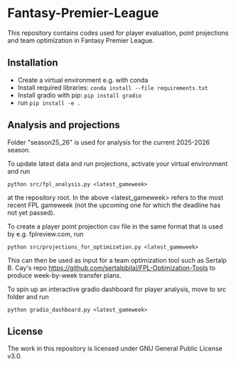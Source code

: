 # Fantasy-Premier-League

This repository contains codes used for player evaluation, point projections and team optimization in Fantasy Premier League. 

## Installation

- Create a virtual environment e.g. with conda
- Install required libraries: ```conda install --file requirements.txt```
- Install gradio with pip: ```pip install gradio```
- run ```pip install -e .```

## Analysis and projections

Folder "season25_26" is used for analysis for the current 2025-2026 season.

To update latest data and run projections, activate your virtual environment and run
```  
python src/fpl_analysis.py <latest_gameweek> 
```
at the repository root. In the above <latest_gameweek> refers to the most recent FPL gameweek (not the upcoming one for which the deadline has not yet passed). 



To create a player point projection csv file in the same format that is used by e.g. fplreview.com, run 
```
python src/projections_for_optimization.py <latest_gameweek>
```
This can then be used as input for a team optimization tool such as Sertalp B. Cay's repo https://github.com/sertalpbilal/FPL-Optimization-Tools to produce week-by-week transfer plans.

To spin up an interactive gradio dashboard for player analysis, move to src folder and run
```
python gradio_dashboard.py <latest_gameweek>
```

## License

The work in this repository is licensed under GNU General Public License v3.0.
